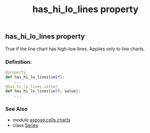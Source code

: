 ﻿---
title: has_hi_lo_lines property
second_title: Aspose.Cells for Python via .NET API References
description: 
type: docs
weight: 210
url: /aspose.cells.charts/series/has_hi_lo_lines/
is_root: false
---

## has_hi_lo_lines property


True if the line chart has high-low lines. 
Applies only to line charts.
### Definition:
```python
@property
def has_hi_lo_lines(self):
    ...
@has_hi_lo_lines.setter
def has_hi_lo_lines(self, value):
    ...
```

### See Also
* module [aspose.cells.charts](../../)
* class [Series](/cells/python-net/aspose.cells.charts/series)
